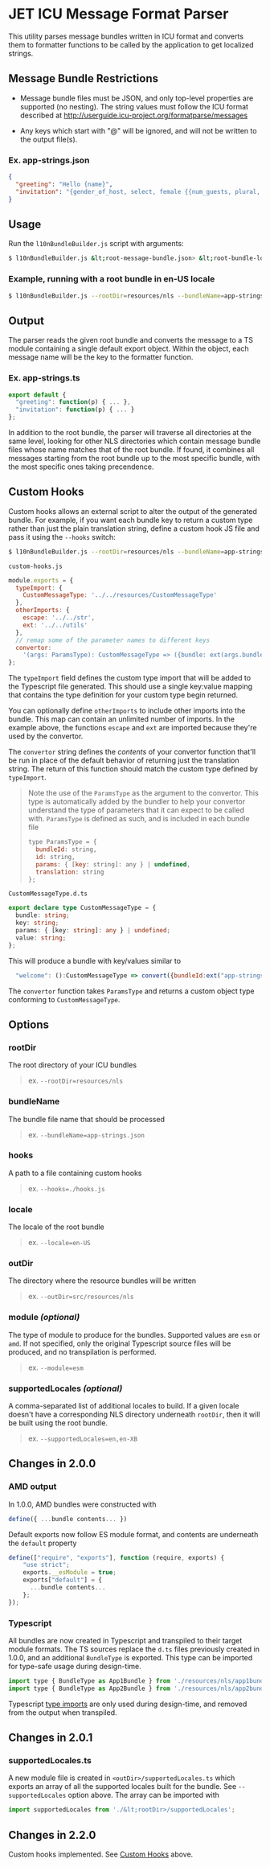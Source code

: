 # JET ICU Message Format Parser

This utility parses message bundles written in ICU format and converts them to
formatter functions to be called by the application to get localized strings.

## Message Bundle Restrictions

- Message bundle files must be JSON, and only top-level properties are supported
  (no nesting). The string values must follow the ICU format described at
  http://userguide.icu-project.org/formatparse/messages

- Any keys which start with "@" will be ignored, and will not be written to the
  output file(s).

### Ex. app-strings.json

```json
{
  "greeting": "Hello {name}",
  "invitation": "{gender_of_host, select, female {{num_guests, plural, ..."
}
```

## Usage

Run the `l10nBundleBuilder.js` script with arguments:

```sh
$ l10nBundleBuilder.js &lt;root-message-bundle.json> &lt;root-bundle-locale> &lt;output-dir>
```

### Example, running with a root bundle in en-US locale

```sh
$ l10nBundleBuilder.js --rootDir=resources/nls --bundleName=app-strings.json --locale=en-US --outDir=dist
```

## Output

The parser reads the given root bundle and converts the message to a TS module
containing a single default export object. Within the object, each message
name will be the key to the formatter function.

### Ex. app-strings.ts

```javascript
export default {
  "greeting": function(p) { ... },
  "invitation": function(p) { ... }
};
```

In addition to the root bundle, the parser will traverse all directories at the
same level, looking for other NLS directories which contain message bundle files
whose name matches that of the root bundle. If found, it combines all messages
starting from the root bundle up to the most specific bundle, with the most specific
ones taking precendence.

## Custom Hooks

Custom hooks allows an external script to alter the output of the generated bundle.
For example, if you want each bundle key to return a custom type rather than
just the plain translation string, define a custom hook JS file and pass it using
the `--hooks` switch:

```sh
$ l10nBundleBuilder.js --rootDir=resources/nls --bundleName=app-strings.json --outDir=dist --hooks=./custom-hooks.js
```

`custom-hooks.js`

```javascript
module.exports = {
  typeImport: {
    CustomMessageType: '../../resources/CustomMessageType'
  },
  otherImports: {
    escape: '../../str',
    ext: '../../utils'
  },
  // remap some of the parameter names to different keys
  convertor:
    '(args: ParamsType): CustomMessageType => ({bundle: ext(args.bundleId), key: escape(args.id), params: args.params, value: args.translation})'
};
```

The `typeImport` field defines the custom type import that will be added to the
Typescript file generated. This should use a single key:value mapping that contains
the type definition for your custom type begin returned.

You can optionally define `otherImports` to include other imports into the bundle.
This map can contain an unlimited number of imports. In the example above, the
functions `escape` and `ext` are imported because they're used by the convertor.

The `convertor` string defines the _contents_ of your convertor function that'll
be run in place of the default behavior of returning just the translation string.
The return of this function should match the custom type defined by `typeImport`.

> Note the use of the `ParamsType` as the argument to the convertor. This type
> is automatically added by the bundler to help your convertor understand the type
> of parameters that it can expect to be called with.
> `ParamsType` is defined as such, and is included in each bundle file
>
> ```javascript
> type ParamsType = {
>   bundleId: string,
>   id: string,
>   params: { [key: string]: any } | undefined,
>   translation: string
> };
> ```

`CustomMessageType.d.ts`

```typescript
export declare type CustomMessageType = {
  bundle: string;
  key: string;
  params: { [key: string]: any } | undefined;
  value: string;
};
```

This will produce a bundle with key/values similar to

```javascript
  "welcome": ():CustomMessageType => convert({bundleId:ext("app-strings.json"),id:escape("welcome"),params:undefined,translation:"Welcome"}),
```

The `convertor` function takes `ParamsType` and returns a custom object type
conforming to `CustomMessageType`.

## Options

### **rootDir**

The root directory of your ICU bundles

> ex. `--rootDir=resources/nls`

### **bundleName**

The bundle file name that should be processed

> ex. `--bundleName=app-strings.json`

### **hooks**

A path to a file containing custom hooks

> ex. `--hooks=./hooks.js`

### **locale**

The locale of the root bundle

> ex. `--locale=en-US`

### **outDir**

The directory where the resource bundles will be written

> ex. `--outDir=src/resources/nls`

### **module** _(optional)_

The type of module to produce for the bundles. Supported values are `esm` or `amd`.
If not specified, only the original Typescript source files will be produced, and
no transpilation is performed.

> ex. `--module=esm`

### **supportedLocales** _(optional)_

A comma-separated list of additional locales to build. If a given locale doesn't
have a corresponding NLS directory underneath `rootDir`, then it will be built
using the root bundle.

> ex. `--supportedLocales=en,en-XB`

## Changes in 2.0.0

### AMD output

In 1.0.0, AMD bundles were constructed with

```javascript
define({ ...bundle contents... })
```

Default exports now follow ES module format, and contents are underneath the
`default` property

```javascript
define(["require", "exports"], function (require, exports) {
    "use strict";
    exports.__esModule = true;
    exports["default"] = {
      ...bundle contents...
    };
});
```

### Typescript

All bundles are now created in Typescript and transpiled to their target module
formats. The TS sources replace the `d.ts` files previously created in 1.0.0, and
an additional `BundleType` is exported. This type can be imported for type-safe
usage during design-time.

```javascript
import type { BundleType as App1Bundle } from './resources/nls/app1bundle';
import type { BundleType as App2Bundle } from './resources/nls/app2bundle';
```

Typescript [type imports](https://www.typescriptlang.org/docs/handbook/release-notes/typescript-3-8.html#type-only-imports-and-export)
are only used during design-time, and removed from the output when transpiled.

## Changes in 2.0.1

### supportedLocales.ts

A new module file is created in `<outDir>/supportedLocales.ts` which exports an
array of all the supported locales built for the bundle. See `--supportedLocales`
option above. The array can be imported
with

```javascript
import supportedLocales from './&lt;rootDir>/supportedLocales';
```

## Changes in 2.2.0

Custom hooks implemented. See [Custom Hooks](#custom-hooks) above.
